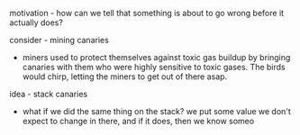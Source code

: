 motivation - how can we tell that something is about to go wrong before it actually does?

consider - mining canaries
- miners used to protect themselves against toxic gas buildup by bringing canaries with them who were highly sensitive to toxic gases. The birds would chirp, letting the miners to get out of there asap. 

idea - stack canaries
- what if we did the same thing on the stack? we put some value we don't expect to change in there, and if it does, then we know someo